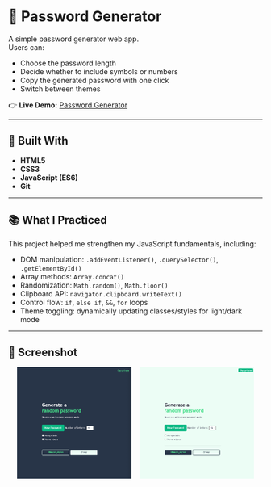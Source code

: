 # 🔐 Password Generator

A simple password generator web app.  
Users can:
- Choose the password length
- Decide whether to include symbols or numbers
- Copy the generated password with one click
- Switch between themes

👉 **Live Demo:** [Password Generator](https://drasko-password-generator.firebaseapp.com/)

---

## 🚀 Built With
- **HTML5**
- **CSS3**
- **JavaScript (ES6)**
- **Git**

---

## 📚 What I Practiced
This project helped me strengthen my JavaScript fundamentals, including:
- DOM manipulation: `.addEventListener()`, `.querySelector()`, `.getElementById()`
- Array methods: `Array.concat()`
- Randomization: `Math.random()`, `Math.floor()`
- Clipboard API: `navigator.clipboard.writeText()`
- Control flow: `if`, `else if`, `&&`, `for` loops
- Theme toggling: dynamically updating classes/styles for light/dark mode

---

## 📸 Screenshot

<div style="display: flex; justify-content: center; gap: 1rem; flex-wrap: wrap;">
  <img src="./images/generator_dark.png" alt="Dark Theme Screenshot" style="width: 45%; max-width: 300px;">
  <img src="./images/generator_light.png" alt="Light Theme Screenshot" style="width: 45%; max-width: 300px;">
</div>
